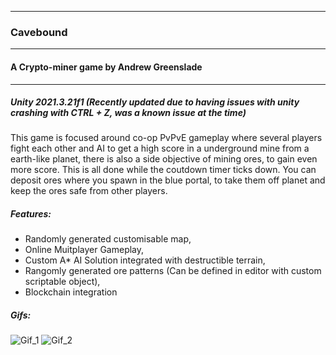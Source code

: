 ------------
### Cavebound
------------
#### A Crypto-miner game by Andrew Greenslade
------------
##### Unity 2021.3.21f1 (Recently updated due to having issues with unity crashing with CTRL + Z, was a known issue at the time)

This game is focused around co-op PvPvE gameplay where several players fight each other and AI to get a high score in a underground mine from a earth-like planet, there is also a side objective of mining ores, to gain even more score. This is all done while the coutdown timer ticks down. You can deposit ores where you spawn in the blue portal, to take them off planet and keep the ores safe from other players.

##### Features:
- Randomly generated customisable map,
- Online Muitplayer Gameplay,
- Custom A* AI Solution integrated with destructible terrain,
- Rangomly generated ore patterns (Can be defined in editor with custom scriptable object),
- Blockchain integration

##### Gifs:

![Gif_1](https://github.com/AndrewGreenslade/Cavebound/assets/10855639/8c0b54c4-8f8f-4bc6-8f1b-04586ddc97af)
![Gif_2](https://github.com/AndrewGreenslade/Cavebound/assets/10855639/a2d27485-e99b-4953-a214-76cc5b9a6a5e)
